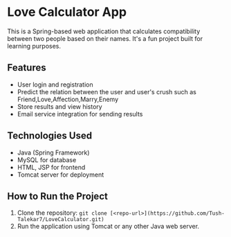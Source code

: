 # Love Calculator App

This is a Spring-based web application that calculates compatibility between two people based on their names. It's a fun project built for learning purposes.

## Features
- User login and registration
- Predict the relation between the user and user's crush such as Friend,Love,Affection,Marry,Enemy
- Store results and view history
- Email service integration for sending results

## Technologies Used
- Java (Spring Framework)
- MySQL for database
- HTML, JSP for frontend
- Tomcat server for deployment

## How to Run the Project
1. Clone the repository: `git clone [<repo-url>](https://github.com/Tush-Talekar7/LoveCalculator.git)`
2. Run the application using Tomcat or any other Java web server.
   

